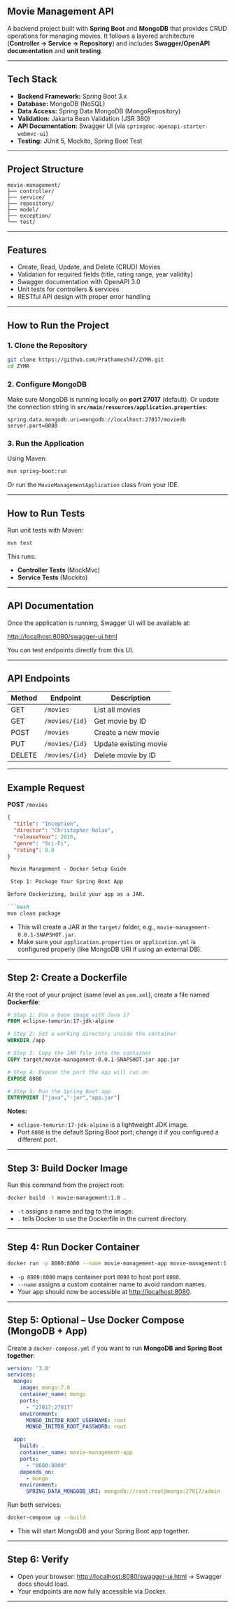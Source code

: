 ##  Movie Management API

A backend project built with **Spring Boot** and **MongoDB** that provides CRUD operations for managing movies.
It follows a layered architecture (**Controller → Service → Repository**) and includes **Swagger/OpenAPI documentation** and **unit testing**.

---

##  Tech Stack

* **Backend Framework:** Spring Boot 3.x
* **Database:** MongoDB (NoSQL)
* **Data Access:** Spring Data MongoDB (MongoRepository)
* **Validation:** Jakarta Bean Validation (JSR 380)
* **API Documentation:** Swagger UI (via `springdoc-openapi-starter-webmvc-ui`)
* **Testing:** JUnit 5, Mockito, Spring Boot Test

---

##  Project Structure

```
movie-management/
├── controller/     
├── service/         
├── repository/      
├── model/          
├── exception/       
└── test/            
```

---

##  Features

* Create, Read, Update, and Delete (CRUD) Movies
* Validation for required fields (title, rating range, year validity)
* Swagger documentation with OpenAPI 3.0
* Unit tests for controllers & services
* RESTful API design with proper error handling

---

##  How to Run the Project

### 1. Clone the Repository

```bash
git clone https://github.com/Prathamesh47/ZYMR.git
cd ZYMR
```

### 2. Configure MongoDB

Make sure MongoDB is running locally on **port 27017** (default).
Or update the connection string in **`src/main/resources/application.properties`**:

```properties
spring.data.mongodb.uri=mongodb://localhost:27017/moviedb
server.port=8080
```

### 3. Run the Application

Using Maven:

```bash
mvn spring-boot:run
```

Or run the `MovieManagementApplication` class from your IDE.

---

##  How to Run Tests

Run unit tests with Maven:

```bash
mvn test
```

This runs:

* **Controller Tests** (MockMvc)
* **Service Tests** (Mockito)

---

## API Documentation

Once the application is running, Swagger UI will be available at:

 [http://localhost:8080/swagger-ui.html](http://localhost:8080/swagger-ui.html)

You can test endpoints directly from this UI.

---

##  API Endpoints

| Method | Endpoint       | Description           |
| ------ | -------------- | --------------------- |
| GET    | `/movies`      | List all movies       |
| GET    | `/movies/{id}` | Get movie by ID       |
| POST   | `/movies`      | Create a new movie    |
| PUT    | `/movies/{id}` | Update existing movie |
| DELETE | `/movies/{id}` | Delete movie by ID    |

---

##  Example Request

**POST** `/movies`

```json
{
  "title": "Inception",
  "director": "Christopher Nolan",
  "releaseYear": 2010,
  "genre": "Sci-Fi",
  "rating": 8.8
}
```

```markdown
 Movie Management - Docker Setup Guide

 Step 1: Package Your Spring Boot App

Before Dockerizing, build your app as a JAR.

```bash
mvn clean package
```

* This will create a JAR in the `target/` folder, e.g., `movie-management-0.0.1-SNAPSHOT.jar`.
* Make sure your `application.properties` or `application.yml` is configured properly (like MongoDB URI if using an external DB).

---

## Step 2: Create a Dockerfile

At the root of your project (same level as `pom.xml`), create a file named **Dockerfile**:

```dockerfile
# Step 1: Use a base image with Java 17
FROM eclipse-temurin:17-jdk-alpine

# Step 2: Set a working directory inside the container
WORKDIR /app

# Step 3: Copy the JAR file into the container
COPY target/movie-management-0.0.1-SNAPSHOT.jar app.jar

# Step 4: Expose the port the app will run on
EXPOSE 8080

# Step 5: Run the Spring Boot app
ENTRYPOINT ["java","-jar","app.jar"]
```

**Notes:**

* `eclipse-temurin:17-jdk-alpine` is a lightweight JDK image.
* Port `8080` is the default Spring Boot port; change it if you configured a different port.

---

## Step 3: Build Docker Image

Run this command from the project root:

```bash
docker build -t movie-management:1.0 .
```

* `-t` assigns a name and tag to the image.
* `.` tells Docker to use the Dockerfile in the current directory.

---

## Step 4: Run Docker Container

```bash
docker run -p 8080:8080 --name movie-management-app movie-management:1.0
```

* `-p 8080:8080` maps container port `8080` to host port `8080`.
* `--name` assigns a custom container name to avoid random names.
* Your app should now be accessible at [http://localhost:8080](http://localhost:8080).

---

## Step 5: Optional – Use Docker Compose (MongoDB + App)

Create a `docker-compose.yml` if you want to run **MongoDB and Spring Boot together**:

```yaml
version: '3.8'
services:
  mongo:
    image: mongo:7.0
    container_name: mongo
    ports:
      - "27017:27017"
    environment:
      MONGO_INITDB_ROOT_USERNAME: root
      MONGO_INITDB_ROOT_PASSWORD: root

  app:
    build: .
    container_name: movie-management-app
    ports:
      - "8080:8080"
    depends_on:
      - mongo
    environment:
      SPRING_DATA_MONGODB_URI: mongodb://root:root@mongo:27017/admin
```

Run both services:

```bash
docker-compose up --build
```

* This will start MongoDB and your Spring Boot app together.

---

## Step 6: Verify

* Open your browser: [http://localhost:8080/swagger-ui.html](http://localhost:8080/swagger-ui.html) → Swagger docs should load.
* Your endpoints are now fully accessible via Docker.

---

```

